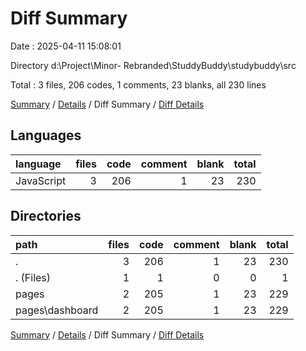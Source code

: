 # Diff Summary

Date : 2025-04-11 15:08:01

Directory d:\\Project\\Minor- Rebranded\\StuddyBuddy\\studybuddy\\src

Total : 3 files,  206 codes, 1 comments, 23 blanks, all 230 lines

[Summary](results.md) / [Details](details.md) / Diff Summary / [Diff Details](diff-details.md)

## Languages
| language | files | code | comment | blank | total |
| :--- | ---: | ---: | ---: | ---: | ---: |
| JavaScript | 3 | 206 | 1 | 23 | 230 |

## Directories
| path | files | code | comment | blank | total |
| :--- | ---: | ---: | ---: | ---: | ---: |
| . | 3 | 206 | 1 | 23 | 230 |
| . (Files) | 1 | 1 | 0 | 0 | 1 |
| pages | 2 | 205 | 1 | 23 | 229 |
| pages\\dashboard | 2 | 205 | 1 | 23 | 229 |

[Summary](results.md) / [Details](details.md) / Diff Summary / [Diff Details](diff-details.md)